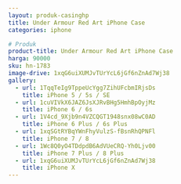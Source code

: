 ```yaml
---
layout: produk-casinghp
title: Under Armour Red Art iPhone Case
categories: iphone

# Produk
product-title: Under Armour Red Art iPhone Case
harga: 90000
sku: hn-1783
image-drive: 1xqG6uiXUMJvTUrYcL6jGf6nZnAd7Wj38
gallery:
  - url: 1TqqTeIg9TppeUcYgg7ZihUFcbmIRjsDs
    title: iPhone 5 / 5s / SE
  - url: 1cuVIVkX6JAZ6JsXJRvBHg5HmhBpOyjMz
    title: iPhone 6 / 6s
  - url: 1V4cd_9Xjb9n4VZCQGT1948snx08wC0AD
    title: iPhone 6 Plus / 6s Plus
  - url: 1xqSGtRYBqYWnFhyVulzS-fBsnRhQPNFl
    title: iPhone 7 / 8
  - url: 1Wc8Q0yO4TDdpdB6AdVUeCRQ-Yh0Ljv00
    title: iPhone 7 Plus / 8 Plus
  - url: 1xqG6uiXUMJvTUrYcL6jGf6nZnAd7Wj38
    title: iPhone X
---
```

